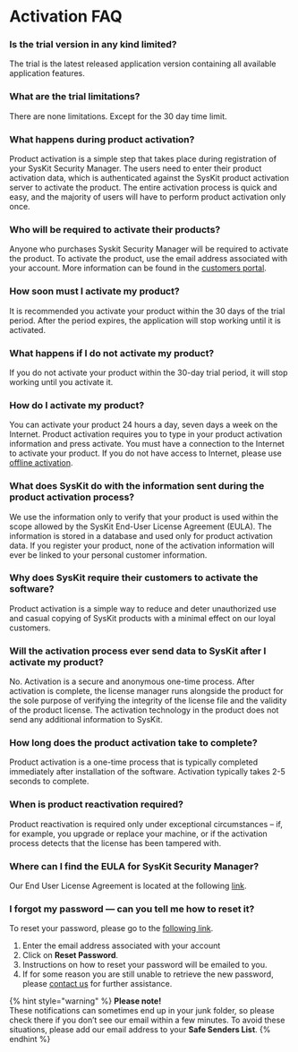 # Activation FAQ

### Is the trial version in any kind limited?

The trial is the latest released application version containing all available application features.

### What are the trial limitations?

There are none limitations. Except for the 30 day time limit.

### What happens during product activation?

Product activation is a simple step that takes place during registration of your SysKit Security Manager. The users need to enter their product activation data, which is authenticated against the SysKit product activation server to activate the product. The entire activation process is quick and easy, and the majority of users will have to perform product activation only once.

### Who will be required to activate their products?

Anyone who purchases Syskit Security Manager will be required to activate the product. To activate the product, use the email address associated with your account. More information can be found in the [customers portal](https://my.syskit.com).

### How soon must I activate my product?

It is recommended you activate your product within the 30 days of the trial period. After the period expires, the application will stop working until it is activated.

### What happens if I do not activate my product?

If you do not activate your product within the 30-day trial period, it will stop working until you activate it.

### How do I activate my product?

You can activate your product 24 hours a day, seven days a week on the Internet. Product activation requires you to type in your product activation information and press activate. You must have a connection to the Internet to activate your product. If you do not have access to Internet, please use [offline activation](online-offline-activation.md).

### What does SysKit do with the information sent during the product activation process?

We use the information only to verify that your product is used within the scope allowed by the SysKit End-User License Agreement \(EULA\). The information is stored in a database and used only for product activation data. If you register your product, none of the activation information will ever be linked to your personal customer information.

### Why does SysKit require their customers to activate the software?

Product activation is a simple way to reduce and deter unauthorized use and casual copying of SysKit products with a minimal effect on our loyal customers.

### Will the activation process ever send data to SysKit after I activate my product?

No. Activation is a secure and anonymous one-time process. After activation is complete, the license manager runs alongside the product for the sole purpose of verifying the integrity of the license file and the validity of the product license. The activation technology in the product does not send any additional information to SysKit.

### How long does the product activation take to complete?

Product activation is a one-time process that is typically completed immediately after installation of the software. Activation typically takes 2-5 seconds to complete.

### When is product reactivation required?

Product reactivation is required only under exceptional circumstances – if, for example, you upgrade or replace your machine, or if the activation process detects that the license has been tampered with.

### Where can I find the EULA for SysKit Security Manager?

Our End User License Agreement is located at the following [link](https://www.syskit.com/eula).

### I forgot my password — can you tell me how to reset it?

To reset your password, please go to the [following link](https://my.syskit.com/ForgotPassword.aspx). 

1. Enter the email address associated with your account 
2. Click on **Reset Password**. 
3. Instructions on how to reset your password will be emailed to you. 
4. If for some reason you are still unable to retrieve the new password, please [contact us](https://www.syskit.com/company/contact-us/) for further assistance.

{% hint style="warning" %}
**Please note!**   
These notifications can sometimes end up in your junk folder, so please check there if you don’t see our email within a few minutes. To avoid these situations, please add our email address to your **Safe Senders List**.
{% endhint %}

  


 

